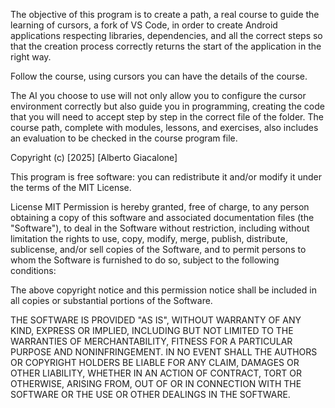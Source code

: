 The objective of this program is to create a path, a real course to guide the learning of cursors, a fork of VS Code, in order to create Android applications respecting libraries, dependencies, and all the correct steps so that the creation process correctly returns the start of the application in the right way.

Follow the course, using cursors you can have the details of the course. 

The AI you choose to use will not only allow you to configure the cursor environment correctly but also guide you in programming, creating the code that you will need to accept step by step in the correct file of the folder.
The course path, complete with modules, lessons, and exercises, also includes an evaluation to be checked in the course program file.

Copyright (c) [2025] [Alberto Giacalone]

This program is free software: you can redistribute it and/or modify it under the terms of the MIT License.

License MIT
Permission is hereby granted, free of charge, to any person obtaining a copy of this software and associated documentation files (the "Software"), to deal in the Software without restriction, including without limitation the rights to use, copy, modify, merge, publish, distribute, sublicense, and/or sell copies of the Software, and to permit persons to whom the Software is furnished to do so, subject to the following conditions:

The above copyright notice and this permission notice shall be included in all copies or substantial portions of the Software.

THE SOFTWARE IS PROVIDED "AS IS", WITHOUT WARRANTY OF ANY KIND, EXPRESS OR IMPLIED, INCLUDING BUT NOT LIMITED TO THE WARRANTIES OF MERCHANTABILITY, FITNESS FOR A PARTICULAR PURPOSE AND NONINFRINGEMENT. IN NO EVENT SHALL THE AUTHORS OR COPYRIGHT HOLDERS BE LIABLE FOR ANY CLAIM, DAMAGES OR OTHER LIABILITY, WHETHER IN AN ACTION OF CONTRACT, TORT OR OTHERWISE, ARISING FROM, OUT OF OR IN CONNECTION WITH THE SOFTWARE OR THE USE OR OTHER DEALINGS IN THE SOFTWARE.
